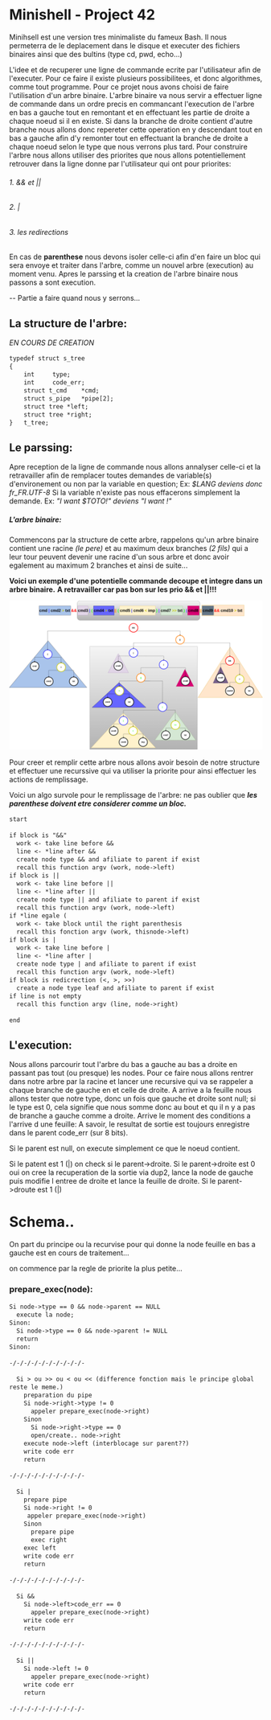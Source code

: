 # Minishell - Project 42

Minihsell est une version tres minimaliste du fameux Bash. Il nous permeterra de le deplacement dans le disque et executer des fichiers binaires ainsi que des bultins (type cd, pwd, echo...)

L'idee et de recuperer une ligne de commande ecrite par l'utilisateur afin de l'executer.
Pour ce faire il existe plusieurs possibilitees, et donc algorithmes, comme tout programme.
Pour ce projet nous avons choisi de faire l'utilisation d'un arbre binaire.
L'arbre binaire va nous servir a effectuer ligne de commande dans un ordre precis en commancant l'execution de l'arbre en bas a gauche tout en remontant et en effectuant les partie de droite a chaque noeud si il en existe. Si dans la branche de droite contient d'autre branche nous allons donc repereter cette operation en y descendant tout en bas a gauche afin d'y remonter tout en effectuant la branche de droite a chaque noeud selon le type que nous verrons plus tard.
Pour construire l'arbre nous allons utiliser des priorites que nous allons potentiellement retrouver dans la ligne donne par l'utilisateur qui ont pour priorites:
###### 1. && et ||
###### 2. |
###### 3. les redirections

En cas de __parenthese__ nous devons isoler celle-ci afin d'en faire un bloc qui sera envoye et traiter dans l'arbre, comme un nouvel arbre (execution) au moment venu.
Apres le parssing et la creation de l'arbre binaire nous passons a sont execution.

-- Partie a faire quand nous y serrons...

## La structure de l'arbre:

*EN COURS DE CREATION*

```
typedef struct s_tree
{
	int		type;
	int		code_err;
	struct t_cmd	*cmd;
	struct s_pipe	*pipe[2];
	struct tree	*left;
	struct tree	*right;
}	t_tree;
```

## Le parssing:
Apre reception de la ligne de commande nous allons annalyser celle-ci et la retravailler afin de remplacer toutes demandes de variable(s) d'environement ou non par la variable en question;
Ex: *$LANG deviens donc fr_FR.UTF-8*
Si la variable n'existe pas nous effacerons simplement la demande.
Ex: *"I want $TOTO!" deviens "I want !"*

##### L'arbre binaire:
Commencons par la structure de cette arbre, rappelons qu'un arbre binaire contient une racine *(le pere)* et au maximum deux branches *(2 fils)* qui a leur tour peuvent devenir une racine d'un sous arbre et donc avoir egalement au maximum 2 branches et ainsi de suite...

__Voici un exemple d'une potentielle commande decoupe et integre dans un arbre binaire.__
__A retravailler car pas bon sur les prio && et ||!!!__

![Binary tree](img/bt.png?raw=true "Title")

Pour creer et remplir cette arbre nous allons avoir besoin de notre structure et effectuer une recurssive qui va utiliser la priorite pour ainsi effectuer les actions de remplissage.

Voici un algo survole pour le remplissage de l'arbre:
ne pas oublier que ***les parenthese doivent etre considerer comme un bloc.***
```
start

if block is "&&"
  work <- take line before &&
  line <- *line after &&
  create node type && and afiliate to parent if exist
  recall this function argv (work, node->left)
if block is ||
  work <- take line before ||
  line <- *line after ||
  create node type || and afiliate to parent if exist
  recall this function argv (work, node->left)
if *line egale (
  work <- take block until the right parenthesis
  recall this fonction argv (work, thisnode->left)
if block is |
  work <- take line before |
  line <- *line after |
  create node type | and afiliate to parent if exist
  recall this function argv (work, node->left)
if block is redicrection (<, >, >>)
  create a node type leaf and afiliate to parent if exist
if line is not empty
  recall this function argv (line, node->right)

end
```
## L'execution:
Nous allons parcourir tout l'arbre du bas a gauche au bas a droite en passant pas tout (ou presque) les nodes.
Pour ce faire nous allons rentrer dans notre arbre par la racine et lancer une recursive qui va se rappeler a chaque branche de gauche en et celle de droite.
A arrive a la feuille nous allons tester que notre type, donc un fois que gauche et droite sont null; si le type est 0, cela signifie que nous somme donc au bout et qu il n y a pas de branche a gauche comme a droite.
Arrive le moment des conditions a l'arrive d une feuille:
A savoir, le resultat de sortie est toujours enregistre dans le parent code_err (sur 8 bits).

Si le parent est null, on execute simplement ce que le noeud contient.

Si le patent est 1 (|) on check si le parent->droite.
  Si le parent->droite est 0 oui on cree la recuperation de la sortie via dup2, lance la node de gauche puis modifie l entree de droite et lance la feuille de droite.
  Si le parent->droute est 1 (|)


#  Schema..
On part du principe ou la recurvise pour qui donne la node feuille en bas a gauche est en cours de traitement...

on commence par la regle de priorite la plus petite...

### prepare_exec(node):
```
Si node->type == 0 && node->parent == NULL
  execute la node;
Sinon:
  Si node->type == 0 && node->parent != NULL
  return
Sinon:

-/-/-/-/-/-/-/-/-/-/-

  Si > ou >> ou < ou << (difference fonction mais le principe global reste le meme.)
    preparation du pipe 
    Si node->right->type != 0  
      appeler prepare_exec(node->right)
    Sinon
      Si node->right->type == 0
      open/create.. node->right
    execute node->left (interblocage sur parent??)
    write code err
    return

-/-/-/-/-/-/-/-/-/-/-

  Si |
    prepare pipe
    Si node->right != 0   
     appeler prepare_exec(node->right)
    Sinon
      prepare pipe
      exec right
    exec left
    write code err
    return

-/-/-/-/-/-/-/-/-/-/-

  Si &&
    Si node->left>code_err == 0
      appeler prepare_exec(node->right)
    write code err
    return

-/-/-/-/-/-/-/-/-/-/-

  Si ||
    Si node->left != 0
      appeler prepare_exec(node->right)
    write code err
    return

-/-/-/-/-/-/-/-/-/-/-
```